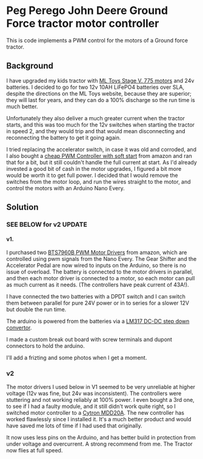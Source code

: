 # Peg Perego John Deere Ground Force tractor motor controller

This is code implements a PWM control for the motors of a Ground force tractor. 

## Background

I have upgraded my kids tractor with [ML Toys Stage V. 775 motors](https://www.mltoys.com/collections/peg-perego-john-deere-ground-force-tractor/products/stage-v-speed-motors-for-peg-perego-rzr-900-and-ground-force) and 24v batteries.
I decided to go for two 12v 10AH LiFePO4 batteries over SLA, despite the directions on the ML Toys website, because they are superior; they will last for years, and they can do a 100% discharge so the run time is much better. 

Unfortunately they also deliver a much greater current when the tractor starts, and this was too much for the 12v switches when starting the tractor in speed 2, and they would trip and that would mean 
disconnecting and reconnecting the battery to get it going again. 

I tried replacing the accelerator switch, in case it was old and corroded, and I also bought a [cheap PWM Controller with soft start](https://amzn.to/3zhxnsm) from amazon and ran that for a bit, but it still couldn't 
handle the full current at start. As I'd already invested a good bit of cash in the motor upgrades, I figured a bit more would be worth it to get full power.
I decided that I would remove the switches from the motor loop, and run the wires straight to the motor, and control the motors with an Arduino Nano Every. 

## Solution

### SEE BELOW for v2 UPDATE

#### v1.
I purchased two [BTS7960B PWM Motor Drivers](https://amzn.to/3VZQlwF) from amazon, which are controlled using pwm signals from the Nano Every. The Gear Shifter and the Accelerator Pedal 
are now wired to inputs on the Arduino, so there is no issue of overload.
The battery is connected to the motor drivers in parallel, and then each motor driver is connected to a motor, so each motor can pull as much current as it needs. (The controllers have peak current of 43A!).

I have connected the two batteries with a DPDT switch and I can switch them between parallel for  pure 24V power or in to series for a slower 12V but double the run time. 

The arduino is powered from the batteries via a [LM317 DC-DC step down convertor](https://www.aliexpress.com/item/1005005996170388.html).

I made a custom break out board with screw terminals and dupont connectors to hold the arduino. 

I'll add a frizting and some photos when I get a moment. 

### v2
The motor drivers I used below in V1 seemed to be very unreliable at higher voltage (12v was fine, but 24v was inconsistent). The controllers were stuttering 
and not working reliably at 100% power. I even bought a 3rd one, to see if I had a faulty module, and it still didn't work quite right, so I switched motor 
controller to a [Cytron MDD20A](https://www.cytron.io/p-20amp-6v-30v-dc-motor-driver-2-channels). The new controller has worked flawlessly since I installed it. It's a much better 
product and would have saved me lots of time if I had used that originally.

It now uses less pins on the Arduino, and has better build in protection from under voltage and overcurrent. A strong recommend from me. The Tractor now flies at full speed. 

